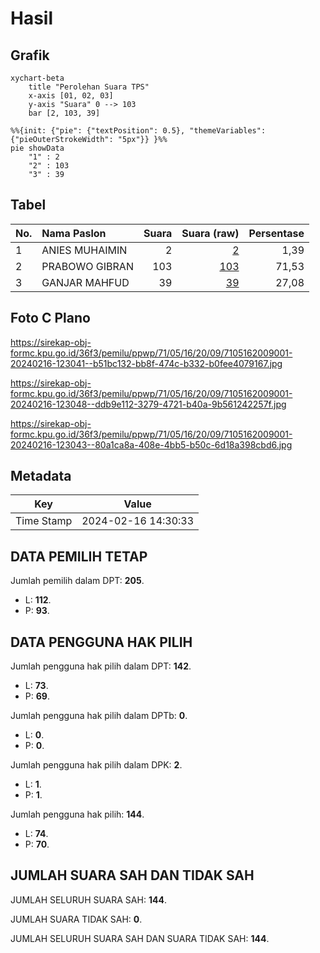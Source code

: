 # Hasil

## Grafik

```mermaid
xychart-beta
    title "Perolehan Suara TPS"
    x-axis [01, 02, 03]
    y-axis "Suara" 0 --> 103
    bar [2, 103, 39]
```

```mermaid
%%{init: {"pie": {"textPosition": 0.5}, "themeVariables": {"pieOuterStrokeWidth": "5px"}} }%%
pie showData
    "1" : 2
    "2" : 103
    "3" : 39
```

## Tabel

| No. | Nama Paslon    | Suara | Suara (raw) | Persentase |
|:--- |:-------------- | -----:| -----------:| ----------:|
| 1   | ANIES MUHAIMIN | 2     | [2][p-1]    | 1,39       |
| 2   | PRABOWO GIBRAN | 103   | [103][p-2]  | 71,53      |
| 3   | GANJAR MAHFUD  | 39    | [39][p-3]   | 27,08      |


[p-1]: https://github.com/gigit-pemilu/pemilu-2024-71-sulawesi-utara/blob/main/pilpres/hitung-suara/sub/71-sulawesi-utara/sub/05-minahasa-selatan/sub/16-maesaan/sub/2009-kinamang-satu/sub/001-tps/sub/paslon-1.txt
[p-2]: https://github.com/gigit-pemilu/pemilu-2024-71-sulawesi-utara/blob/main/pilpres/hitung-suara/sub/71-sulawesi-utara/sub/05-minahasa-selatan/sub/16-maesaan/sub/2009-kinamang-satu/sub/001-tps/sub/paslon-2.txt
[p-3]: https://github.com/gigit-pemilu/pemilu-2024-71-sulawesi-utara/blob/main/pilpres/hitung-suara/sub/71-sulawesi-utara/sub/05-minahasa-selatan/sub/16-maesaan/sub/2009-kinamang-satu/sub/001-tps/sub/paslon-3.txt

## Foto C Plano

https://sirekap-obj-formc.kpu.go.id/36f3/pemilu/ppwp/71/05/16/20/09/7105162009001-20240216-123041--b51bc132-bb8f-474c-b332-b0fee4079167.jpg

https://sirekap-obj-formc.kpu.go.id/36f3/pemilu/ppwp/71/05/16/20/09/7105162009001-20240216-123048--ddb9e112-3279-4721-b40a-9b561242257f.jpg

https://sirekap-obj-formc.kpu.go.id/36f3/pemilu/ppwp/71/05/16/20/09/7105162009001-20240216-123043--80a1ca8a-408e-4bb5-b50c-6d18a398cbd6.jpg


## Metadata

| Key        | Value               |
| ---------- | ------------------- |
| Time Stamp | 2024-02-16 14:30:33 |


## DATA PEMILIH TETAP

Jumlah pemilih dalam DPT: **205**.
 * L: **112**.
 * P: **93**.

## DATA PENGGUNA HAK PILIH

Jumlah pengguna hak pilih dalam DPT: **142**.
 * L: **73**.
 * P: **69**.

Jumlah pengguna hak pilih dalam DPTb: **0**.
 * L: **0**.
 * P: **0**.

Jumlah pengguna hak pilih dalam DPK: **2**.
 * L: **1**.
 * P: **1**.

Jumlah pengguna hak pilih: **144**.
 * L: **74**.
 * P: **70**.

## JUMLAH SUARA SAH DAN TIDAK SAH

JUMLAH SELURUH SUARA SAH: **144**.

JUMLAH SUARA TIDAK SAH: **0**.

JUMLAH SELURUH SUARA SAH DAN SUARA TIDAK SAH: **144**.



